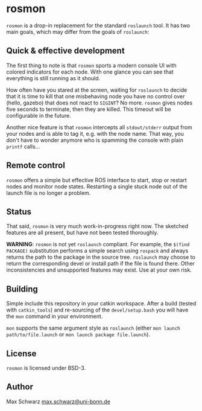 # rosmon

`rosmon` is a drop-in replacement for the standard `roslaunch` tool. It has two
main goals, which may differ from the goals of `roslaunch`:

## Quick & effective development

The first thing to note is that `rosmon` sports a modern console UI with colored
indicators for each node. With one glance you can see that everything is still
running as it should.

How often have you stared at the screen, waiting for `roslaunch` to decide that
it is time to kill that one misbehaving node you have no control over (hello,
gazebo) that does not react to `SIGINT`? No more. `rosmon` gives nodes five
seconds to terminate, then they are killed.
This timeout will be configurable in the future.

Another nice feature is that `rosmon` intercepts all `stdout/stderr` output from
your nodes and is able to tag it, e.g. with the node name. That way, you don't
have to wonder anymore who is spamming the console with plain `printf` calls...

## Remote control

`rosmon` offers a simple but effective ROS interface to start, stop or restart
nodes and monitor node states. Restarting a single stuck node out of the launch
file is no longer a problem.

## Status

That said, `rosmon` is very much work-in-progress right now. The sketched
features are all present, but have not been tested thoroughly.

**WARNING**: `rosmon` is not yet `roslaunch` compliant. For example, the
`$(find PACKAGE)` substitution performs a simple search using `rospack` and
always returns the path to the package in the source tree. `roslaunch` may
choose to return the corresponding devel or install path if the file is found
there. Other inconsistencies and unsupported features may exist. Use at your
own risk.

## Building

Simple include this repository in your catkin workspace. After a build
(tested with `catkin_tools`) and re-sourcing of the `devel/setup.bash` you will
have the `mon` command in your environment.

`mon` supports the same argument style as `roslaunch` (either
`mon launch path/to/file.launch` or `mon launch package file.launch`).

## License

`rosmon` is licensed under BSD-3.

## Author

Max Schwarz <max.schwarz@uni-bonn.de>
